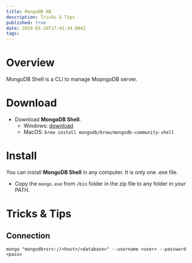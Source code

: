 ```yaml
---
title: MongoDB KB
description: Tricks & Tips
published: true
date: 2020-03-28T17:41:14.804Z
tags: 
---
```


# Overview
MongoDB Shell is a CLI to manage MopngoDB server.

# Download
- Download **MongoDB Shell**.
  - Windows: [download](https://downloads.mongodb.org/win32/mongodb-shell-win32-x86_64-2012plus-4.2.5.zip)
  - MacOS:  `brew install mongodb/brew/mongodb-community-shell`
# Install
You can install **MongoDB Shell** in any computer. It is only one .exe file.

- Copy the `mongo.exe` from `/bin` folder in the zip file to any folder in your PATH.


# Tricks & Tips

## Connection
```shell
mongo "mongodb+srv://<host>/<database>" --username <user> --password <pass>
```


